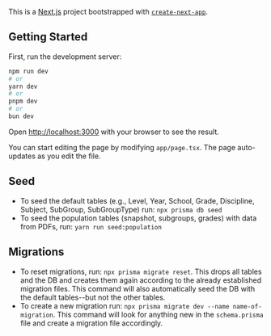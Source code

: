 This is a [Next.js](https://nextjs.org) project bootstrapped with [`create-next-app`](https://nextjs.org/docs/app/api-reference/cli/create-next-app).

## Getting Started

First, run the development server:

```bash
npm run dev
# or
yarn dev
# or
pnpm dev
# or
bun dev
```

Open [http://localhost:3000](http://localhost:3000) with your browser to see the result.

You can start editing the page by modifying `app/page.tsx`. The page auto-updates as you edit the file.

## Seed
- To seed the default tables (e.g., Level, Year, School, Grade, Discipline, Subject, SubGroup, SubGroupType) run: `npx prisma db seed`
- To seed the population tables (snapshot, subgroups, grades) with data from PDFs, run: `yarn run seed:population`

## Migrations
- To reset migrations, run: `npx prisma migrate reset`. This drops all tables and the DB and creates them again according to the already established migration files. This command will also automatically seed the DB with the default tables--but not the other tables.
- To create a new migration run: `npx prisma migrate dev --name name-of-migration`. This command will look for anything new in the `schema.prisma` file and create a migration file accordingly.